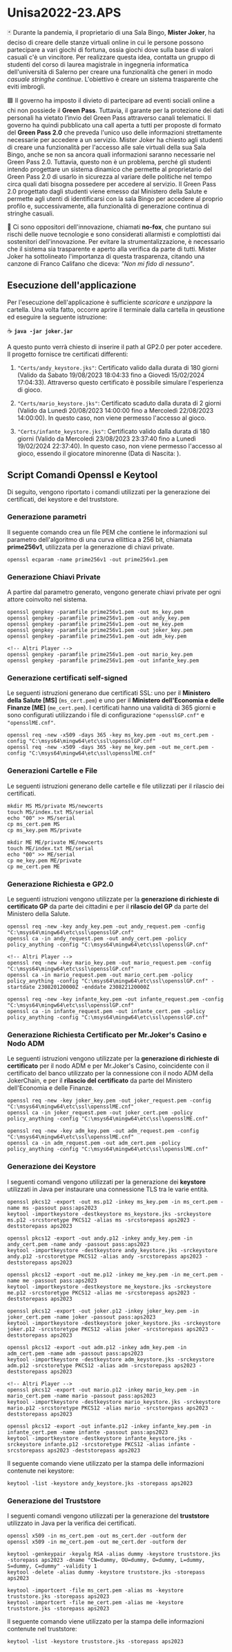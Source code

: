 # Unisa2022-23.APS

🃏 Durante la pandemia, il proprietario di una Sala Bingo, **Mister Joker**, 
ha deciso  di creare delle stanze virtuali online in cui le persone possono partecipare a 
vari giochi di fortuna, ossia giochi dove sulla base di valori casuali c'è un 
vincitore. Per realizzare questa idea, contatta un gruppo di studenti del corso 
di laurea magistrale in ingegneria informatica dell'università di Salerno per 
creare una funzionalità che generi in modo *casuale stringhe continue*. 
L'obiettivo è creare un sistema trasparente che eviti imbrogli. 

🟩 Il governo ha imposto il divieto di partecipare ad eventi sociali online a chi non 
possiede il **Green Pass**. Tuttavia, il garante per la protezione dei dati personali 
ha vietato l’invio del Green Pass attraverso canali telematici. Il governo ha 
quindi pubblicato una call aperta a tutti per proposte di formato del **Green 
Pass 2.0** che preveda l'unico uso delle informazioni strettamente necessarie 
per accedere a un servizio. Mister Joker ha chiesto agli studenti di creare una 
funzionalità per l'accesso alle sale virtuali della sua Sala Bingo, anche se non 
sa ancora quali informazioni saranno necessarie nel Green Pass 2.0. Tuttavia, 
questo non è un problema, perché gli studenti intendo progettare un sistema 
dinamico che permette al proprietario del Green Pass 2.0 di usarlo in sicurezza 
al variare delle politiche nel tempo circa quali dati bisogna possedere per 
accedere al servizio. Il Green Pass 2.0 progettato dagli studenti viene emesso 
dal Ministero della Salute e permette agli utenti di identificarsi con la sala 
Bingo per accedere al proprio profilo e, successivamente, alla funzionalità di 
generazione continua di stringhe casuali.

🦊 Ci sono oppositori dell'innovazione, chiamati **no-fox**, che puntano sui rischi 
delle nuove tecnologie e sono considerati allarmisti e complottisti dai 
sostenitori dell'innovazione. Per evitare la strumentalizzazione, è necessario 
che il sistema sia trasparente e aperto alla verifica da parte di tutti. Mister 
Joker ha sottolineato l'importanza di questa trasparenza, citando una canzone 
di Franco Califano che diceva: *"Non mi fido di nessuno"*.

## Esecuzione dell'applicazione
Per l'esecuzione dell'applicazione è sufficiente *scaricare* e *unzippare* la cartella. Una volta fatto, occorre aprire il terminale dalla cartella in qeustione ed eseguire la seguente istruzione:

☕ **`java -jar joker.jar`**

A questo punto verrà chiesto di inserire il path al GP2.0 per poter accedere. Il progetto fornisce tre certificati differenti:

1. `"Certs/andy_keystore.jks"`: Certificato valido dalla durata di 180 giorni (Valido da Sabato 19/08/2023 18:04:33 fino a Giovedì 15/02/2024 17:04:33). Attraverso questo certificato è possibile simulare l'esperienza di gioco.

1. `"Certs/mario_keystore.jks"`: Certificato scaduto dalla durata di 2 giorni (Valido da Lunedì 20/08/2023 14:00:00 fino a Mercoledì 22/08/2023 14:00:00). In questo caso, non viene permesso l'accesso al gioco.

1. `"Certs/infante_keystore.jks"`: Certificato valido dalla durata di 180 giorni  (Valido da Mercoledi 23/08/2023 23:37:40 fino a Lunedì 19/02/2024 22:37:40). In questo caso, non viene permesso l'accesso al gioco, essendo il giocatore minorenne (Data di Nascita: ).

## Script Comandi Openssl e Keytool
Di seguito, vengono riportato i comandi utilizzati per la generazione dei certificati, dei keystore e del truststore. 

### Generazione parametri
Il seguente comando crea un file PEM che contiene le informazioni sul parametro dell'algoritmo di una curva ellittica a 256 bit, chiamata **prime256v1**, utilizzata per la generazione di chiavi private.

```openssl ecparam -name prime256v1 -out prime256v1.pem```

### Generazione Chiavi Private
A partire dal parametro generato, vengono generate chiavi private per ogni attore coinvolto nel sistema.
```
openssl genpkey -paramfile prime256v1.pem -out ms_key.pem
openssl genpkey -paramfile prime256v1.pem -out andy_key.pem
openssl genpkey -paramfile prime256v1.pem -out me_key.pem
openssl genpkey -paramfile prime256v1.pem -out joker_key.pem
openssl genpkey -paramfile prime256v1.pem -out adm_key.pem

<!-- Altri Player -->
openssl genpkey -paramfile prime256v1.pem -out mario_key.pem
openssl genpkey -paramfile prime256v1.pem -out infante_key.pem
```
### Generazione certificati self-signed
Le seguenti istruzioni generano due certificati SSL: uno per il **Ministero della Salute [MS]** (`ms_cert.pem`) e uno per il **Ministero dell'Economia e delle Finanze [ME]** (`me_cert.pem`). I certificati hanno una validità di 365 giorni e sono configurati utilizzando i file di configurazione `"opensslGP.cnf"` e `"opensslME.cnf"`.
```
openssl req -new -x509 -days 365 -key ms_key.pem -out ms_cert.pem -config "C:\msys64\mingw64\etc\ssl\opensslGP.cnf"
openssl req -new -x509 -days 365 -key me_key.pem -out me_cert.pem -config "C:\msys64\mingw64\etc\ssl\opensslME.cnf"
```
### Generazioni Cartelle e File
Le seguenti istruzioni generano delle cartelle e file utilizzati per il rilascio dei certificati.
```
mkdir MS MS/private MS/newcerts
touch MS/index.txt MS/serial
echo "00" >> MS/serial
cp ms_cert.pem MS
cp ms_key.pem MS/private

mkdir ME ME/private ME/newcerts
touch ME/index.txt ME/serial
echo "00" >> ME/serial
cp me_key.pem ME/private
cp me_cert.pem ME
```
### Generazione Richiesta e GP2.0
Le seguenti istruzioni vengono utilizzate per la **generazione di richieste di certificato GP** da parte dei cittadini e per il **rilascio del GP** da parte del Ministero della Salute.
```
openssl req -new -key andy_key.pem -out andy_request.pem -config "C:\msys64\mingw64\etc\ssl\opensslGP.cnf"
openssl ca -in andy_request.pem -out andy_cert.pem -policy policy_anything -config "C:\msys64\mingw64\etc\ssl\opensslGP.cnf"

<!-- Altri Player -->
openssl req -new -key mario_key.pem -out mario_request.pem -config "C:\msys64\mingw64\etc\ssl\opensslGP.cnf"
openssl ca -in mario_request.pem -out mario_cert.pem -policy policy_anything -config "C:\msys64\mingw64\etc\ssl\opensslGP.cnf" -startdate 230820120000Z -enddate 230822120000Z

openssl req -new -key infante_key.pem -out infante_request.pem -config "C:\msys64\mingw64\etc\ssl\opensslGP.cnf"
openssl ca -in infante_request.pem -out infante_cert.pem -policy policy_anything -config "C:\msys64\mingw64\etc\ssl\opensslGP.cnf"
```
### Generazione Richiesta Certificato per Mr.Joker's Casino e Nodo ADM
Le seguenti istruzioni vengono utilizzate per la **generazione di richieste di certificato** per il nodo ADM e per Mr.Joker's Casino, coincidente con il certificato del banco utilizzato per la connessione con il nodo ADM della JokerChain, e per il **rilascio del certificato** da parte del Ministero dell'Economia e delle Finanze.
```
openssl req -new -key joker_key.pem -out joker_request.pem -config "C:\msys64\mingw64\etc\ssl\opensslME.cnf"
openssl ca -in joker_request.pem -out joker_cert.pem -policy policy_anything -config "C:\msys64\mingw64\etc\ssl\opensslME.cnf"

openssl req -new -key adm_key.pem -out adm_request.pem -config "C:\msys64\mingw64\etc\ssl\opensslME.cnf"
openssl ca -in adm_request.pem -out adm_cert.pem -policy policy_anything -config "C:\msys64\mingw64\etc\ssl\opensslME.cnf"
```
### Generazione dei Keystore
I seguenti comandi vengono utilizzati per la generazione dei **keystore** utilizzati in Java per instaurare una connessione TLS tra le varie entità.
```
openssl pkcs12 -export -out ms.p12 -inkey ms_key.pem -in ms_cert.pem -name ms -passout pass:aps2023
keytool -importkeystore -destkeystore ms_keystore.jks -srckeystore ms.p12 -srcstoretype PKCS12 -alias ms -srcstorepass aps2023 -deststorepass aps2023

openssl pkcs12 -export -out andy.p12 -inkey andy_key.pem -in andy_cert.pem -name andy -passout pass:aps2023
keytool -importkeystore -destkeystore andy_keystore.jks -srckeystore andy.p12 -srcstoretype PKCS12 -alias andy -srcstorepass aps2023 -deststorepass aps2023

openssl pkcs12 -export -out me.p12 -inkey me_key.pem -in me_cert.pem -name me -passout pass:aps2023
keytool -importkeystore -destkeystore me_keystore.jks -srckeystore me.p12 -srcstoretype PKCS12 -alias me -srcstorepass aps2023 -deststorepass aps2023

openssl pkcs12 -export -out joker.p12 -inkey joker_key.pem -in joker_cert.pem -name joker -passout pass:aps2023
keytool -importkeystore -destkeystore joker_keystore.jks -srckeystore joker.p12 -srcstoretype PKCS12 -alias joker -srcstorepass aps2023 -deststorepass aps2023

openssl pkcs12 -export -out adm.p12 -inkey adm_key.pem -in adm_cert.pem -name adm -passout pass:aps2023
keytool -importkeystore -destkeystore adm_keystore.jks -srckeystore adm.p12 -srcstoretype PKCS12 -alias adm -srcstorepass aps2023 -deststorepass aps2023

<!-- Altri Player -->
openssl pkcs12 -export -out mario.p12 -inkey mario_key.pem -in mario_cert.pem -name mario -passout pass:aps2023
keytool -importkeystore -destkeystore mario_keystore.jks -srckeystore mario.p12 -srcstoretype PKCS12 -alias mario -srcstorepass aps2023 -deststorepass aps2023

openssl pkcs12 -export -out infante.p12 -inkey infante_key.pem -in infante_cert.pem -name infante -passout pass:aps2023
keytool -importkeystore -destkeystore infante_keystore.jks -srckeystore infante.p12 -srcstoretype PKCS12 -alias infante -srcstorepass aps2023 -deststorepass aps2023
```
Il seguente comando viene utilizzato per la stampa delle informazioni contenute nei keystore:
```
keytool -list -keystore andy_keystore.jks -storepass aps2023
```
### Generazione del Truststore
I seguenti comandi vengono utilizzati per la generazione del **truststore** utilizzato in Java per la verifica dei certificati.
```
openssl x509 -in ms_cert.pem -out ms_cert.der -outform der
openssl x509 -in me_cert.pem -out me_cert.der -outform der

keytool -genkeypair -keyalg RSA -alias dummy -keystore truststore.jks -storepass aps2023 -dname "CN=dummy, OU=dummy, O=dummy, L=dummy, S=dummy, C=dummy" -validity 1
keytool -delete -alias dummy -keystore truststore.jks -storepass aps2023

keytool -importcert -file ms_cert.pem -alias ms -keystore truststore.jks -storepass aps2023
keytool -importcert -file me_cert.pem -alias me -keystore truststore.jks -storepass aps2023
```
Il seguente comando viene utilizzato per la stampa delle informazioni contenute nel truststore:
```
keytool -list -keystore truststore.jks -storepass aps2023
```
